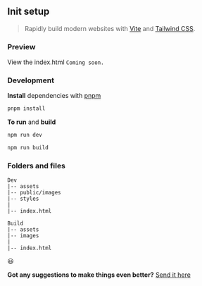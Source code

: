 ## Init setup

> Rapidly build modern websites with [Vite](https://vitejs.dev/) and [Tailwind CSS](https://tailwindcss.com/).

### Preview

View the index.html
`Coming soon.`

### Development

**Install** dependencies with [pnpm](https://pnpm.io/)

```sh
pnpm install
```
**To run** and **build**
```sh
npm run dev
```

```sh
npm run build
```


### Folders and files

```
Dev
|-- assets
|-- public/images
|-- styles
|
|-- index.html

Build
|-- assets
|-- images
|
|-- index.html
```

😃

**Got any suggestions to make things even better?**
[Send it here](https://github.com/leandrow/init-setup/issues)
